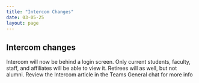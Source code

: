 ```yaml
---
title: "Intercom Changes"
date: 03-05-25
layout: page
---
```

## Intercom changes
Intercom will now be behind a login screen. Only current students, faculty, staff, and affiliates will be able to view it. Retirees will as well, but not alumni. Review the Intercom article in the Teams General chat for more info